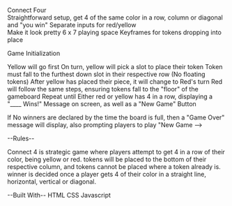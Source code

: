 
Connect Four
<br>
 Straightforward setup, get 4 of the same color in a row, column or diagonal and "you win"
 Separate inputs for red/yellow  
 Make it look pretty
 6 x 7 playing space
 Keyframes for tokens dropping into place

 Game Initialization

Yellow will go first
On turn, yellow will pick a slot to place their token
Token must fall to the furthest down slot in their respective row (No floating tokens)
After yellow has placed their piece, it will change to Red's turn
Red will follow the same steps, ensuring tokens fall to the "floor" of the gameboard
Repeat until Either red or yellow has 4 in a row, displaying a "____ Wins!" Message on screen, as well as a "New Game" Button

If No winners are declared by the time the board is full, then a "Game Over" message will display, also prompting players to play "New Game -->


--Rules--

Connect 4 is strategic game where players attempt to get 4 in a row of their color, being yellow or red.
tokens will be placed to the bottom of their respective column, and tokens cannot be placed where a token already is.
winner is decided once a player gets 4 of their color in a straight line, horizontal, vertical or diagonal.

--Built With--
HTML
CSS
Javascript

